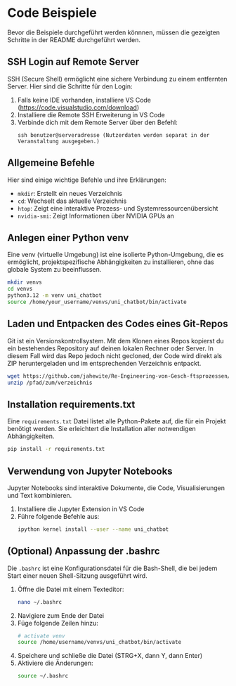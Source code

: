 # Code Beispiele

Bevor die Beispiele durchgeführt werden könnnen, müssen die gezeigten Schritte in der README durchgeführt werden.

## SSH Login auf Remote Server

SSH (Secure Shell) ermöglicht eine sichere Verbindung zu einem entfernten Server. Hier sind die Schritte für den Login:

1. Falls keine IDE vorhanden, installiere VS Code (https://code.visualstudio.com/download)
2. Installiere die Remote SSH Erweiterung in VS Code
3. Verbinde dich mit dem Remote Server über den Befehl:
   ```
   ssh benutzer@serveradresse (Nutzerdaten werden separat in der Veranstaltung ausgegeben.)
   ```

## Allgemeine Befehle

Hier sind einige wichtige Befehle und ihre Erklärungen:

- `mkdir`: Erstellt ein neues Verzeichnis
- `cd`: Wechselt das aktuelle Verzeichnis
- `htop`: Zeigt eine interaktive Prozess- und Systemressourcenübersicht
- `nvidia-smi`: Zeigt Informationen über NVIDIA GPUs an

## Anlegen einer Python venv

Eine venv (virtuelle Umgebung) ist eine isolierte Python-Umgebung, die es ermöglicht, projektspezifische Abhängigkeiten zu installieren, ohne das globale System zu beeinflussen.

```bash
mkdir venvs
cd venvs
python3.12 -m venv uni_chatbot
source /home/your_username/venvs/uni_chatbot/bin/activate
```

## Laden und Entpacken des Codes eines Git-Repos

Git ist ein Versionskontrollsystem. Mit dem Klonen eines Repos kopierst du ein bestehendes Repository auf deinen lokalen Rechner oder Server. In diesem Fall wird das Repo jedoch nicht gecloned, der Code wird direkt als ZIP heruntergeladen und im entsprechenden Verzeichnis entpackt.

```bash
wget https://github.com/jahewite/Re-Engineering-von-Gesch-ftsprozessen/archive/refs/heads/master.zip
unzip /pfad/zum/verzeichnis
```

## Installation requirements.txt

Eine `requirements.txt` Datei listet alle Python-Pakete auf, die für ein Projekt benötigt werden. Sie erleichtert die Installation aller notwendigen Abhängigkeiten.
```bash
pip install -r requirements.txt
```

## Verwendung von Jupyter Notebooks

Jupyter Notebooks sind interaktive Dokumente, die Code, Visualisierungen und Text kombinieren.

1. Installiere die Jupyter Extension in VS Code
2. Führe folgende Befehle aus:
   ```bash
   ipython kernel install --user --name uni_chatbot
   ```

## (Optional) Anpassung der .bashrc

Die `.bashrc` ist eine Konfigurationsdatei für die Bash-Shell, die bei jedem Start einer neuen Shell-Sitzung ausgeführt wird.

1. Öffne die Datei mit einem Texteditor:
   ```bash
   nano ~/.bashrc
   ```
2. Navigiere zum Ende der Datei
3. Füge folgende Zeilen hinzu:
   ```bash
   # activate venv
   source /home/username/venvs/uni_chatbot/bin/activate
   ```
4. Speichere und schließe die Datei (STRG+X, dann Y, dann Enter)
5. Aktiviere die Änderungen:
   ```bash
   source ~/.bashrc
   ```